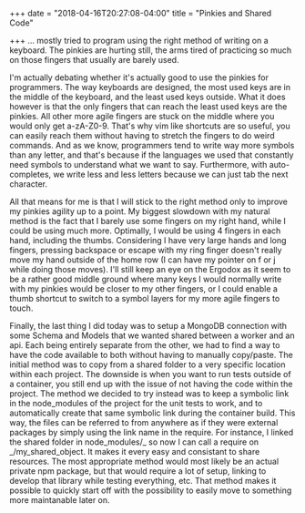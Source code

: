 +++
date = "2018-04-16T20:27:08-04:00"
title = "Pinkies and Shared Code"

+++
... mostly tried to program using the right method of writing on a keyboard. The pinkies are hurting still, the arms tired of practicing so much on those fingers that usually are barely used.

I'm actually debating whether it's actually good to use the pinkies for programmers. The way keyboards are designed,  the most used keys are in the middle of the keyboard, and the least used keys outside. What it does however is that the only fingers that can reach the least used keys are the pinkies. All other more agile fingers are stuck on the middle where you would only get a-zA-Z0-9. That's why vim like shortcuts are so useful, you can easily reach them without having to stretch the fingers to do weird commands. And as we know, programmers tend to write way more symbols than any letter, and that's because if the languages we used that constantly need symbols to understand what we want to say. Furthermore, with auto-completes, we write less and less letters because we can just tab the next character.

All that means for me is that I will stick to the right method only to improve my pinkies agility up to a point. My biggest slowdown with my natural method is the fact that I barely use some fingers on my right hand, while I could be using much more. Optimally, I would be using 4 fingers in each hand, including the thumbs. Considering I have very large hands and long fingers, pressing backspace or escape with my ring finger doesn't really move my hand outside of the home row (I can have my pointer on f or j while doing those moves). I'll still keep an eye on the Ergodox as it seem to be a rather good middle ground where many keys I would normally write with my pinkies would be closer to my other fingers, or I could enable a thumb shortcut to switch to a symbol layers for my more agile fingers to touch.

Finally, the last thing I did today was to setup a MongoDB connection with some Schema and Models that we wanted shared between a worker and an api. Each being entirely separate from the other, we had to find a way to have the code available to both without having to manually copy/paste. The initial method was to copy from a shared folder to a very specific location within each project. The downside is when you want to run tests outside of a container, you still end up with the issue of not having the code within the project. The method we decided to try instead was to keep a symbolic link in the node\_modules of the project for the unit tests to work, and to automatically create that same symbolic link during the container build. This way, the files can be referred to from anywhere as if they were external packages by simply using the link name in the require. For instance, I linked the shared folder in node\_modules/\_ so now I can call a require on \_/my_shared_object. It makes it every easy and consistant to share resources. The most appropriate method would most likely be an actual private npm package, but that would require a lot of setup, linking to develop that library while testing everything, etc. That method makes it possible to quickly start off with the possibility to easily move to something more maintanable later on.